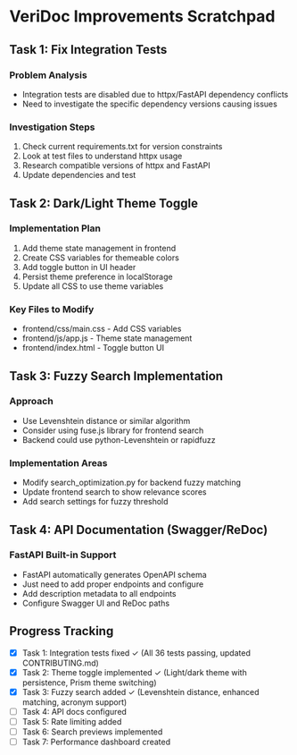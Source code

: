 # VeriDoc Improvements Scratchpad

## Task 1: Fix Integration Tests

### Problem Analysis
- Integration tests are disabled due to httpx/FastAPI dependency conflicts
- Need to investigate the specific dependency versions causing issues

### Investigation Steps
1. Check current requirements.txt for version constraints
2. Look at test files to understand httpx usage
3. Research compatible versions of httpx and FastAPI
4. Update dependencies and test

## Task 2: Dark/Light Theme Toggle

### Implementation Plan
1. Add theme state management in frontend
2. Create CSS variables for themeable colors
3. Add toggle button in UI header
4. Persist theme preference in localStorage
5. Update all CSS to use theme variables

### Key Files to Modify
- frontend/css/main.css - Add CSS variables
- frontend/js/app.js - Theme state management
- frontend/index.html - Toggle button UI

## Task 3: Fuzzy Search Implementation

### Approach
- Use Levenshtein distance or similar algorithm
- Consider using fuse.js library for frontend search
- Backend could use python-Levenshtein or rapidfuzz

### Implementation Areas
- Modify search_optimization.py for backend fuzzy matching
- Update frontend search to show relevance scores
- Add search settings for fuzzy threshold

## Task 4: API Documentation (Swagger/ReDoc)

### FastAPI Built-in Support
- FastAPI automatically generates OpenAPI schema
- Just need to add proper endpoints and configure
- Add description metadata to all endpoints
- Configure Swagger UI and ReDoc paths

## Progress Tracking
- [x] Task 1: Integration tests fixed ✓ (All 36 tests passing, updated CONTRIBUTING.md)
- [x] Task 2: Theme toggle implemented ✓ (Light/dark theme with persistence, Prism theme switching)
- [x] Task 3: Fuzzy search added ✓ (Levenshtein distance, enhanced matching, acronym support)
- [ ] Task 4: API docs configured
- [ ] Task 5: Rate limiting added
- [ ] Task 6: Search previews implemented
- [ ] Task 7: Performance dashboard created